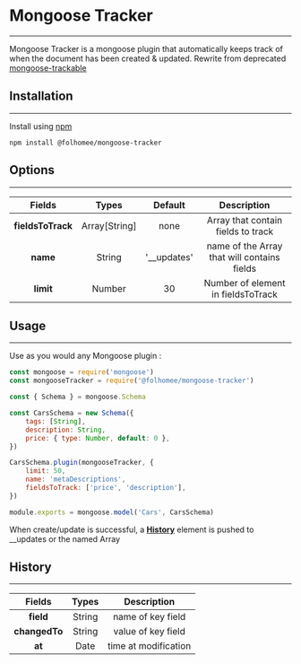 # Mongoose Tracker
---------------

Mongoose Tracker is a mongoose plugin that automatically keeps track of when the document has been created & updated.
Rewrite from deprecated [mongoose-trackable](https://www.npmjs.com/package/mongoose-trackable)

## Installation
---------------

Install using [npm](https://npmjs.org)

```
npm install @folhomee/mongoose-tracker
```

## Options
---------------

|      Fields       |     Types     |   Default   |                 Description                 |
|:-----------------:|:-------------:|:-----------:|:-------------------------------------------:|
| **fieldsToTrack** | Array[String] |    none     |     Array that contain fields to track      |
|     **name**      |    String     | '__updates' | name of the Array that will contains fields |
|     **limit**     |    Number     |     30      |     Number of element in fieldsToTrack      |

## Usage
---------------

Use as you would any Mongoose plugin :

```js
const mongoose = require('mongoose')
const mongooseTracker = require('@folhomee/mongoose-tracker')

const { Schema } = mongoose.Schema

const CarsSchema = new Schema({
    tags: [String],
    description: String,
    price: { type: Number, default: 0 },
})

CarsSchema.plugin(mongooseTracker, {
    limit: 50,
    name: 'metaDescriptions',
    fieldsToTrack: ['price', 'description'],
})

module.exports = mongoose.model('Cars', CarsSchema)
```

When create/update is successful, a [**History**](#History) element is pushed to __updates or the named Array
## History
---------------

|      Fields      | Types  |      Description       |
|:----------------:|:------:|:----------------------:|
|    **field**     | String |   name of key field    |
|  **changedTo**   | String |     value of key field |
|      **at**      |  Date  |  time at modification  |

